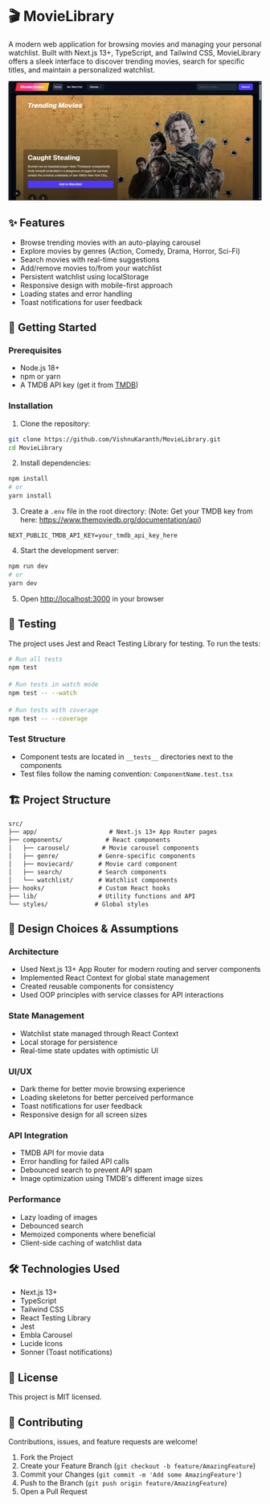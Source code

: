 # 🎬 MovieLibrary

A modern web application for browsing movies and managing your personal watchlist. Built with Next.js 13+, TypeScript, and Tailwind CSS, MovieLibrary offers a sleek interface to discover trending movies, search for specific titles, and maintain a personalized watchlist.

![MovieLibrary Screenshot](public/screenshot.png)

## ✨ Features

- Browse trending movies with an auto-playing carousel
- Explore movies by genres (Action, Comedy, Drama, Horror, Sci-Fi)
- Search movies with real-time suggestions
- Add/remove movies to/from your watchlist
- Persistent watchlist using localStorage
- Responsive design with mobile-first approach
- Loading states and error handling
- Toast notifications for user feedback

## 🚀 Getting Started

### Prerequisites

- Node.js 18+ 
- npm or yarn
- A TMDB API key (get it from [TMDB](https://www.themoviedb.org/documentation/api))

### Installation

1. Clone the repository:
```bash
git clone https://github.com/VishnuKaranth/MovieLibrary.git
cd MovieLibrary
```

2. Install dependencies:
```bash
npm install
# or
yarn install
```

3. Create a `.env` file in the root directory: (Note: Get your TMDB key from here: https://www.themoviedb.org/documentation/api)
```env
NEXT_PUBLIC_TMDB_API_KEY=your_tmdb_api_key_here
```

4. Start the development server:
```bash
npm run dev
# or
yarn dev
```

5. Open [http://localhost:3000](http://localhost:3000) in your browser

## 🧪 Testing

The project uses Jest and React Testing Library for testing. To run the tests:

```bash
# Run all tests
npm test

# Run tests in watch mode
npm test -- --watch

# Run tests with coverage
npm test -- --coverage
```

### Test Structure
- Component tests are located in `__tests__` directories next to the components
- Test files follow the naming convention: `ComponentName.test.tsx`

## 🏗 Project Structure

```
src/
├── app/                    # Next.js 13+ App Router pages
├── components/            # React components
│   ├── carousel/         # Movie carousel components
│   ├── genre/           # Genre-specific components
│   ├── moviecard/       # Movie card component
│   ├── search/          # Search components
│   └── watchlist/       # Watchlist components
├── hooks/               # Custom React hooks
├── lib/                 # Utility functions and API
└── styles/             # Global styles
```

## 🎯 Design Choices & Assumptions

### Architecture
- Used Next.js 13+ App Router for modern routing and server components
- Implemented React Context for global state management
- Created reusable components for consistency
- Used OOP principles with service classes for API interactions

### State Management
- Watchlist state managed through React Context
- Local storage for persistence
- Real-time state updates with optimistic UI

### UI/UX
- Dark theme for better movie browsing experience
- Loading skeletons for better perceived performance
- Toast notifications for user feedback
- Responsive design for all screen sizes

### API Integration
- TMDB API for movie data
- Error handling for failed API calls
- Debounced search to prevent API spam
- Image optimization using TMDB's different image sizes

### Performance
- Lazy loading of images
- Debounced search
- Memoized components where beneficial
- Client-side caching of watchlist data

## 🛠 Technologies Used

- Next.js 13+
- TypeScript
- Tailwind CSS
- React Testing Library
- Jest
- Embla Carousel
- Lucide Icons
- Sonner (Toast notifications)

## 📝 License

This project is MIT licensed.

## 🤝 Contributing

Contributions, issues, and feature requests are welcome!

1. Fork the Project
2. Create your Feature Branch (`git checkout -b feature/AmazingFeature`)
3. Commit your Changes (`git commit -m 'Add some AmazingFeature'`)
4. Push to the Branch (`git push origin feature/AmazingFeature`)
5. Open a Pull Request
